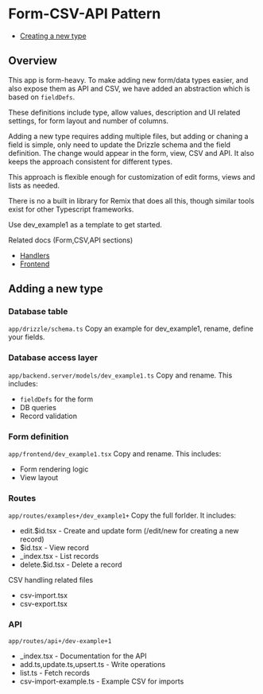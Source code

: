 # Form-CSV-API Pattern

- [Creating a new type](creating-a-new-type-linked-to-a-form.md)
## Overview

This app is form-heavy. To make adding new form/data types easier, and also expose them as API and CSV, we have added an abstraction which is based on `fieldDefs`.

These definitions include type, allow values, description and UI related settings, for form layout and number of columns.

Adding a new type requires adding multiple files, but adding or chaning a field is simple, only need to update the Drizzle schema and the field definition. The change would appear in the form, view, CSV and API. It also keeps the approach consistent for different types.

This approach is flexible enough for customization of edit forms, views and lists as needed.

There is no a built in library for Remix that does all this, though similar tools exist for other Typescript frameworks.

Use dev_example1 as a template to get started.

Related docs (Form,CSV,API sections)
- [Handlers](handlers.md)
- [Frontend](frontend.md)

## Adding a new type

### Database table
`app/drizzle/schema.ts`
Copy an example for dev_example1, rename, define your fields.

### Database access layer
`app/backend.server/models/dev_example1.ts`
Copy and rename. This includes:
- `fieldDefs` for the form
- DB queries
- Record validation

### Form definition
`app/frontend/dev_example1.tsx`
Copy and rename. This includes:
- Form rendering logic
- View layout

### Routes
`app/routes/examples+/dev_example1+`
Copy the full forlder. It includes:

- edit.$id.tsx - Create and update form (/edit/new for creating a new record)
- $id.tsx - View record
- \_index.tsx - List records
- delete.$id.tsx - Delete a record

CSV handling related files
- csv-import.tsx 
- csv-export.tsx

### API
`app/routes/api+/dev-example+1`

- \_index.tsx - Documentation for the API
- add.ts,update.ts,upsert.ts - Write operations
- list.ts - Fetch records
- csv-import-example.ts - Example CSV for imports

